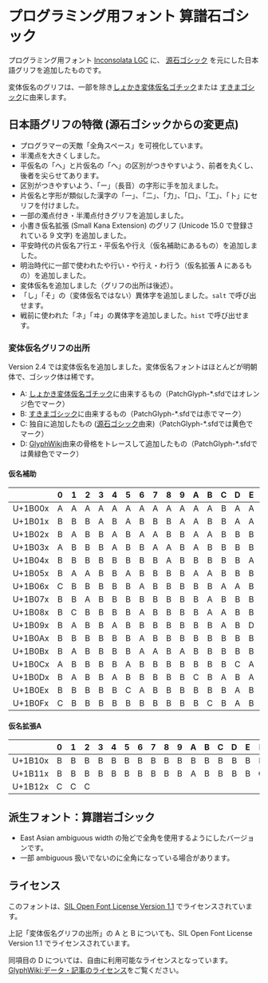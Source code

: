 プログラミング用フォント 算譜石ゴシック
=======================================

プログラミング用フォント [Inconsolata LGC](https://github.com/MihailJP/Inconsolata-LGC) に、
[源石ゴシック](https://github.com/ButTaiwan/genseki-font) を元にした日本語グリフを追加したものです。

変体仮名のグリフは、一部を除き[しょかき変体仮名ゴチック](https://booth.pm/ja/items/5633978)または
[すきまゴシック](https://booth.pm/ja/items/2117070)に由来します。

日本語グリフの特徴 (源石ゴシックからの変更点)
---------------------------------------------
- プログラマーの天敵「全角スペース」を可視化しています。
- 半濁点を大きくしました。
- 平仮名の「へ」と片仮名の「ヘ」の区別がつきやすいよう、前者を丸くし、後者を尖らせてあります。
- 区別がつきやすいよう、「ー」（長音）の字形に手を加えました。
- 片仮名と字形が類似した漢字の「一」、「二」、「力」、「口」、「工」、「卜」にセリフを付けました。
- 一部の濁点付き・半濁点付きグリフを追加しました。
- 小書き仮名拡張 (Small Kana Extension) のグリフ (Unicode 15.0 で登録されている 9 文字) を追加しました。
- 平安時代の片仮名ア行エ・平仮名や行え（仮名補助にあるもの）を追加しました。
- 明治時代に一部で使われたや行い・や行え・わ行う（仮名拡張 A にあるもの）を追加しました。
- 変体仮名を追加しました（グリフの出所は後述）。
- 「し」「そ」の（変体仮名ではない）異体字を追加しました。`salt` で呼び出せます。
- 戦前に使われた「ネ」「ヰ」の異体字を追加しました。`hist` で呼び出せます。

### 変体仮名グリフの出所

Version 2.4 では変体仮名を追加しました。変体仮名フォントはほとんどが明朝体で、ゴシック体は稀です。

- A: [しょかき変体仮名ゴチック](https://booth.pm/ja/items/5633978)に由来するもの（PatchGlyph-*.sfdではオレンジ色でマーク）
- B: [すきまゴシック](https://booth.pm/ja/items/2117070)に由来するもの（PatchGlyph-*.sfdでは赤でマーク）
- C: 独自に追加したもの ([源石ゴシック](https://github.com/ButTaiwan/genseki-font)由来)（PatchGlyph-*.sfdでは黄色でマーク）
- D: [GlyphWiki](https://glyphwiki.org/)由来の骨格をトレースして追加したもの（PatchGlyph-*.sfdでは黄緑色でマーク）

#### 仮名補助

|         | 0 | 1 | 2 | 3 | 4 | 5 | 6 | 7 | 8 | 9 | A | B | C | D | E | F |
|:-------:|:-:|:-:|:-:|:-:|:-:|:-:|:-:|:-:|:-:|:-:|:-:|:-:|:-:|:-:|:-:|:-:|
| U+1B00x | A | A | A | A | A | A | A | A | A | A | A | A | B | A | A | A |
| U+1B01x | B | B | B | A | B | A | B | B | B | A | A | B | B | A | A | A |
| U+1B02x | B | A | B | B | A | B | A | A | B | B | A | A | B | B | B | B |
| U+1B03x | A | B | B | B | A | B | B | A | A | B | A | B | B | B | B | A |
| U+1B04x | B | B | B | B | B | B | B | B | A | B | B | B | B | B | A | A |
| U+1B05x | B | A | A | B | B | A | B | B | B | B | A | A | B | B | B | A |
| U+1B06x | C | B | B | B | B | B | A | B | B | B | B | B | A | A | B | B |
| U+1B07x | B | B | A | B | B | B | B | B | B | B | B | A | B | B | B | B |
| U+1B08x | B | C | B | B | B | B | A | B | B | B | B | A | A | B | B | B |
| U+1B09x | B | A | B | B | A | B | B | B | B | B | B | B | A | B | D | A |
| U+1B0Ax | B | B | B | B | B | B | A | B | B | B | B | B | B | B | B | A |
| U+1B0Bx | B | A | B | B | B | B | A | A | B | A | B | B | B | B | B | B |
| U+1B0Cx | A | B | B | B | B | A | B | B | B | B | B | B | B | C | A | B |
| U+1B0Dx | B | A | B | B | A | B | B | B | B | B | C | B | A | B | A | B |
| U+1B0Ex | B | B | B | B | B | C | A | B | B | B | B | B | B | A | B | B |
| U+1B0Fx | C | B | B | B | B | B | B | B | B | B | B | C | B | A | B | B |

#### 仮名拡張A

|         | 0 | 1 | 2 | 3 | 4 | 5 | 6 | 7 | 8 | 9 | A | B | C | D | E | F |
|:-------:|:-:|:-:|:-:|:-:|:-:|:-:|:-:|:-:|:-:|:-:|:-:|:-:|:-:|:-:|:-:|:-:|
| U+1B10x | B | B | B | B | B | B | B | B | B | B | B | B | B | B | B | B |
| U+1B11x | B | B | B | B | B | B | B | B | B | B | A | B | B | B | B | C |
| U+1B12x | C | C | C |   |   |   |   |   |   |   |   |   |   |   |   |   |

派生フォント：算譜岩ゴシック
----------------------------
- East Asian ambiguous width の殆どで全角を使用するようにしたバージョンです。
- 一部 ambiguous 扱いでないのに全角になっている場合があります。

ライセンス
----------
このフォントは、[SIL Open Font License Version 1.1](LICENSE) でライセンスされています。

上記「変体仮名グリフの出所」の A と B についても、SIL Open Font License Version 1.1
でライセンスされています。

同項目の D については、自由に利用可能なライセンスとなっています。
[GlyphWiki:データ・記事のライセンス][1]をご覧ください。

[1]: https://glyphwiki.org/wiki/GlyphWiki:%e3%83%87%e3%83%bc%e3%82%bf%e3%83%bb%e8%a8%98%e4%ba%8b%e3%81%ae%e3%83%a9%e3%82%a4%e3%82%bb%e3%83%b3%e3%82%b9
